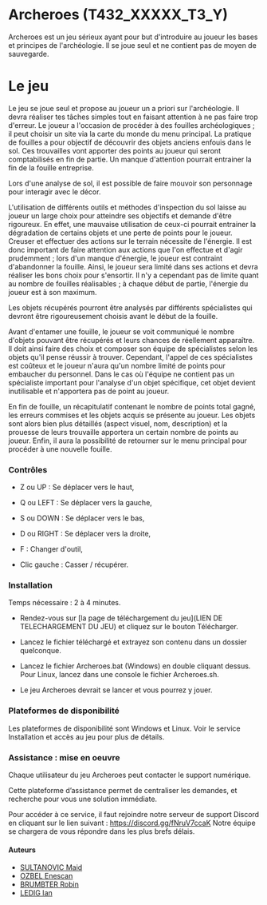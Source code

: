 # Archeroes (T432_XXXXX_T3_Y)

Archeroes est un jeu sérieux ayant pour but d'introduire au joueur les bases et principes de l'archéologie.
Il se joue seul et ne contient pas de moyen de sauvegarde.

# Le jeu
Le jeu se joue seul et propose au joueur un a priori sur l'archéologie.
Il devra réaliser tes tâches simples tout en faisant attention à ne pas faire trop d'erreur.
Le joueur a l'occasion de procéder à des fouilles archéologiques ; il peut choisir un site via la carte du monde du menu principal.
La pratique de fouilles a pour objectif de découvrir des objets anciens enfouis dans le sol. Ces trouvailles vont apporter des points au joueur qui seront comptabilisés en fin de partie.
Un manque d'attention pourrait entrainer la fin de la fouille entreprise.

Lors d'une analyse de sol, il est possible de faire mouvoir son personnage pour interagir avec le décor.

L'utilisation de différents outils et méthodes d'inspection du sol laisse au joueur un large choix pour atteindre ses objectifs et demande d'être rigoureux.
En effet, une mauvaise utilisation de ceux-ci pourrait entrainer la dégradation de certains objets et une perte de points pour le joueur.
Creuser et effectuer des actions sur le terrain nécessite de l'énergie. Il est donc important de faire attention aux actions que l'on effectue et d'agir prudemment ; lors d'un manque d'énergie, le joueur est contraint d'abandonner la fouille.
Ainsi, le joueur sera limité dans ses actions et devra réaliser les bons choix pour s'ensortir.
Il n'y a cependant pas de limite quant au nombre de fouilles réalisables ; à chaque début de partie, l'énergie du joueur est à son maximum.

Les objets récupérés pourront être analysés par différents spécialistes qui devront être rigoureusement choisis avant le début de la fouille.

Avant d'entamer une fouille, le joueur se voit communiqué le nombre d'objets pouvant être récupérés et leurs chances de réellement apparaître. Il doit ainsi faire des choix et composer son équipe de spécialistes selon les objets qu'il pense réussir à trouver.
Cependant, l'appel de ces spécialistes est coûteux et le joueur n'aura qu'un nombre limité de points pour embaucher du personnel.
Dans le cas où l'équipe ne contient pas un spécialiste important pour l'analyse d'un objet spécifique, cet objet devient inutilisable et n'apportera pas de point au joueur.

En fin de fouille, un récapitulatif contenant le nombre de points total gagné, les erreurs commises et les objets acquis se présente au joueur. Les objets sont alors bien plus détaillés (aspect visuel, nom, description) et la prouesse de leurs trouvaille apportera un certain nombre de points au joueur.
Enfin, il aura la possibilité de retourner sur le menu principal pour procéder à une nouvelle fouille.

### Contrôles

- Z ou UP : Se déplacer vers le haut,
- Q ou LEFT : Se déplacer vers la gauche,
- S ou DOWN : Se déplacer vers le bas,
- D ou RIGHT : Se déplacer vers la droite,
- F : Changer d'outil,

- Clic gauche : Casser / récupérer.

### Installation

Temps nécessaire : 2 à 4 minutes.

- Rendez-vous sur [la page de téléchargement du jeu](LIEN DE TELECHARGEMENT DU JEU) et cliquez sur 
le bouton Télécharger.


- Lancez le fichier téléchargé et extrayez son contenu dans 
un dossier quelconque. 


- Lancez le fichier Archeroes.bat (Windows) en double cliquant dessus. Pour Linux, lancez dans une console le fichier Archeroes.sh.


- Le jeu Archeroes devrait se lancer et vous pourrez y jouer.


### Plateformes de disponibilité

Les plateformes de disponibilité sont Windows et Linux. 
Voir le service Installation et accès au jeu pour plus de détails.

### Assistance : mise en oeuvre


Chaque utilisateur du jeu Archeroes peut contacter le support numérique.

Cette plateforme d’assistance permet de centraliser les demandes,                                    et recherche pour vous une solution immédiate.

Pour accéder à ce service, il faut rejoindre notre serveur de support Discord en cliquant sur le lien suivant : https://discord.gg/fNruV7ccaK 
Notre équipe se chargera de vous répondre dans les plus brefs délais.

#### Auteurs

- [SULTANOVIC Maid](https://git.unistra.fr/msultanovic)
- [OZBEL Enescan](https://git.unistra.fr/eozbel)
- [BRUMBTER Robin](https://git.unistra.fr/rbrumbter)
- [LEDIG Ian](https://git.unistra.fr/iledig)

